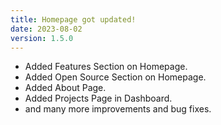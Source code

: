```yaml
---
title: Homepage got updated!
date: 2023-08-02
version: 1.5.0
---
```


- Added Features Section on Homepage.
- Added Open Source Section on Homepage.
- Added About Page.
- Added Projects Page in Dashboard.
- and many more improvements and bug fixes.
